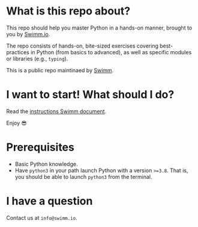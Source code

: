 # What is this repo about?

This repo should help you master Python in a hands-on manner, brought to you by [Swimm.io](https://swimm.io). 

The repo consists of hands-on, bite-sized exercises covering best-practices in Python (from basics to advanced), as well as specific modules or libraries (e.g., `typing`).

This is a public repo maintinaed by [Swimm](https://swimm.io).

# I want to start! What should I do?

Read the [instructions Swimm document](.swm/instructions-python-best-practices.jo0qbkzz.sw.md).

Enjoy 😎

# Prerequisites

* Basic Python knowledge.
* Have `python3` in your path launch Python with a version `>=3.8`. That is, you should be able to launch `python3` from the terminal.

# I have a question

Contact us at `info@swimm.io`.
